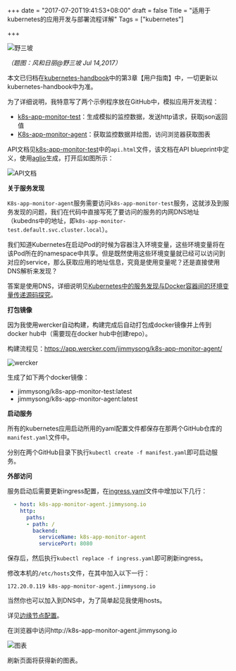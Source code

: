 +++
date = "2017-07-20T19:41:53+08:00"
draft = false
Title = "适用于kubernetes的应用开发与部署流程详解"
Tags = ["kubernetes"]

+++

![野三坡](http://olz1di9xf.bkt.clouddn.com/20170714048.jpg)

*（题图：风和日丽@野三坡 Jul 14,2017）*

本文已归档在[kubernetes-handbook](https://github.com/rootsongjc/kubernetes-handbook)中的第3章【用户指南】中，一切更新以kubernetes-handbook中为准。

为了详细说明，我特意写了两个示例程序放在GitHub中，模拟应用开发流程：

- [k8s-app-monitor-test](https://github.com/rootsongjc/k8s-app-monitor-test)：生成模拟的监控数据，发送http请求，获取json返回值
- [K8s-app-monitor-agent](https://github.com/rootsongjc/k8s-app-monitor-agent)：获取监控数据并绘图，访问浏览器获取图表

API文档见[k8s-app-monitor-test](https://github.com/rootsongjc/k8s-app-monitor-test)中的`api.html`文件，该文档在API blueprint中定义，使用[aglio](https://github.com/danielgtaylor/aglio)生成，打开后如图所示：

![API文档](http://olz1di9xf.bkt.clouddn.com/k8s-app-monitor-test-api-doc.jpg)

**关于服务发现**

`K8s-app-monitor-agent`服务需要访问`k8s-app-monitor-test`服务，这就涉及到服务发现的问题，我们在代码中直接写死了要访问的服务的内网DNS地址（kubedns中的地址，即`k8s-app-monitor-test.default.svc.cluster.local`）。

我们知道Kubernetes在启动Pod的时候为容器注入环境变量，这些环境变量将在该Pod所在的namespace中共享。但是既然使用这些环境变量就已经可以访问到对应的service，那么获取应用的地址信息，究竟是使用变量呢？还是直接使用DNS解析来发现？

答案是使用DNS，详细说明见[Kubernetes中的服务发现与Docker容器间的环境变量传递源码探究](http://rootsongjc.github.io/blogs/exploring-kubernetes-env-with-docker/)。

**打包镜像**

因为我使用wercker自动构建，构建完成后自动打包成docker镜像并上传到docker hub中（需要现在docker hub中创建repo）。

构建流程见：https://app.wercker.com/jimmysong/k8s-app-monitor-agent/

![wercker](http://olz1di9xf.bkt.clouddn.com/k8s-app-monitor-agent-wercker.jpg)

生成了如下两个docker镜像：

- jimmysong/k8s-app-monitor-test:latest
- jimmysong/k8s-app-monitor-agent:latest

**启动服务**

所有的kubernetes应用启动所用的yaml配置文件都保存在那两个GitHub仓库的`manifest.yaml`文件中。

分别在两个GitHub目录下执行`kubectl create -f manifest.yaml`即可启动服务。

**外部访问**

服务启动后需要更新ingress配置，在[ingress.yaml](https://github.com/rootsongjc/kubernetes-handbook/blob/master/manifests/traefik-ingress/ingress.yaml)文件中增加以下几行：

```Yaml
  - host: k8s-app-monitor-agent.jimmysong.io
    http:
      paths:
      - path: /
        backend:
          serviceName: k8s-app-monitor-agent
          servicePort: 8080
```

保存后，然后执行`kubectl replace -f ingress.yaml`即可刷新ingress。

修改本机的`/etc/hosts`文件，在其中加入以下一行：

```
172.20.0.119 k8s-app-monitor-agent.jimmysong.io
```

当然你也可以加入到DNS中，为了简单起见我使用hosts。

详见[边缘节点配置](practice/edge-node-configuration.md)。

在浏览器中访问http://k8s-app-monitor-agent.jimmysong.io

![图表](http://olz1di9xf.bkt.clouddn.com/k8s-app-monitor-agent.jpg)

刷新页面将获得新的图表。